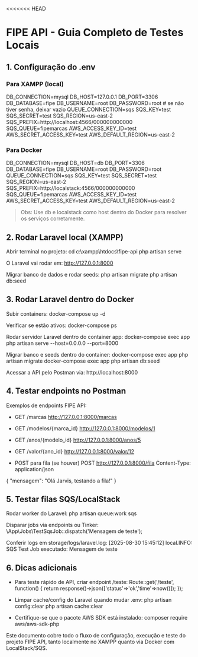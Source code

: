 <<<<<<< HEAD

# FIPE API - Guia Completo de Testes Locais

## 1. Configuração do .env

### Para XAMPP (local)
DB_CONNECTION=mysql
DB_HOST=127.0.0.1
DB_PORT=3306
DB_DATABASE=fipe
DB_USERNAME=root
DB_PASSWORD=root # se não tiver senha, deixar vazio
QUEUE_CONNECTION=sqs
SQS_KEY=test
SQS_SECRET=test
SQS_REGION=us-east-2
SQS_PREFIX=http://localhost:4566/000000000000
SQS_QUEUE=fipemarcas
AWS_ACCESS_KEY_ID=test
AWS_SECRET_ACCESS_KEY=test
AWS_DEFAULT_REGION=us-east-2

### Para Docker
DB_CONNECTION=mysql
DB_HOST=db
DB_PORT=3306
DB_DATABASE=fipe
DB_USERNAME=root
DB_PASSWORD=root
QUEUE_CONNECTION=sqs
SQS_KEY=test
SQS_SECRET=test
SQS_REGION=us-east-2
SQS_PREFIX=http://localstack:4566/000000000000
SQS_QUEUE=fipemarcas
AWS_ACCESS_KEY_ID=test
AWS_SECRET_ACCESS_KEY=test
AWS_DEFAULT_REGION=us-east-2

> Obs: Use db e localstack como host dentro do Docker para resolver os serviços corretamente.

## 2. Rodar Laravel local (XAMPP)

Abrir terminal no projeto:
cd c:\xampp\htdocs\fipe-api
php artisan serve

O Laravel vai rodar em: http://127.0.0.1:8000

Migrar banco de dados e rodar seeds:
php artisan migrate
php artisan db:seed

## 3. Rodar Laravel dentro do Docker

Subir containers:
docker-compose up -d

Verificar se estão ativos:
docker-compose ps

Rodar servidor Laravel dentro do container app:
docker-compose exec app php artisan serve --host=0.0.0.0 --port=8000

Migrar banco e seeds dentro do container:
docker-compose exec app php artisan migrate
docker-compose exec app php artisan db:seed

Acessar a API pelo Postman via: http://localhost:8000

## 4. Testar endpoints no Postman

Exemplos de endpoints FIPE API:

- GET /marcas
http://127.0.0.1:8000/marcas

- GET /modelos/{marca_id}
http://127.0.0.1:8000/modelos/1

- GET /anos/{modelo_id}
http://127.0.0.1:8000/anos/5

- GET /valor/{ano_id}
http://127.0.0.1:8000/valor/12

- POST para fila (se houver)
POST http://127.0.0.1:8000/fila
Content-Type: application/json

{
  "mensagem": "Olá Jarvis, testando a fila!"
}

## 5. Testar filas SQS/LocalStack

Rodar worker do Laravel:
php artisan queue:work sqs

Disparar jobs via endpoints ou Tinker:
\App\Jobs\TestSqsJob::dispatch('Mensagem de teste');

Conferir logs em storage/logs/laravel.log:
[2025-08-30 15:45:12] local.INFO: SQS Test Job executado: Mensagem de teste

## 6. Dicas adicionais

- Para teste rápido de API, criar endpoint /teste:
Route::get('/teste', function() {
    return response()->json(['status'=>'ok','time'=>now()]);
});

- Limpar cache/config do Laravel quando mudar .env:
php artisan config:clear
php artisan cache:clear

- Certifique-se que o pacote AWS SDK está instalado:
composer require aws/aws-sdk-php

Este documento cobre todo o fluxo de configuração, execução e teste do projeto FIPE API, tanto localmente no XAMPP quanto via Docker com LocalStack/SQS.
